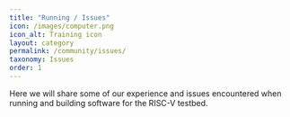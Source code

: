 ```yaml
---
title: "Running / Issues"
icon: /images/computer.png
icon_alt: Training icon
layout: category
permalink: /community/issues/
taxonomy: Issues
order: 1
---
```



Here we will share some of our experience and issues encountered when running and building software for the RISC-V testbed.